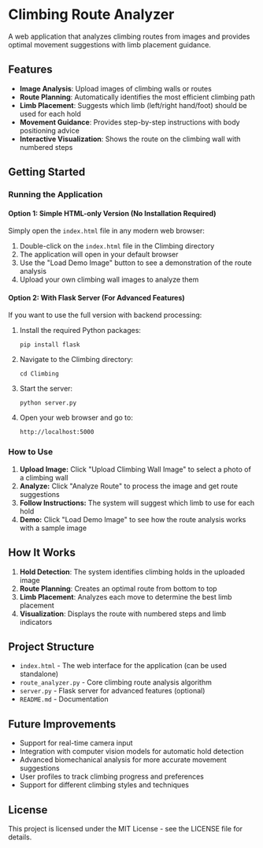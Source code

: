 # Climbing Route Analyzer

A web application that analyzes climbing routes from images and provides optimal movement suggestions with limb placement guidance.

## Features

- **Image Analysis**: Upload images of climbing walls or routes
- **Route Planning**: Automatically identifies the most efficient climbing path
- **Limb Placement**: Suggests which limb (left/right hand/foot) should be used for each hold
- **Movement Guidance**: Provides step-by-step instructions with body positioning advice
- **Interactive Visualization**: Shows the route on the climbing wall with numbered steps

## Getting Started

### Running the Application

#### Option 1: Simple HTML-only Version (No Installation Required)

Simply open the `index.html` file in any modern web browser:

1. Double-click on the `index.html` file in the Climbing directory
2. The application will open in your default browser
3. Use the "Load Demo Image" button to see a demonstration of the route analysis
4. Upload your own climbing wall images to analyze them

#### Option 2: With Flask Server (For Advanced Features)

If you want to use the full version with backend processing:

1. Install the required Python packages:
   ```
   pip install flask
   ```

2. Navigate to the Climbing directory:
   ```
   cd Climbing
   ```

3. Start the server:
   ```
   python server.py
   ```

4. Open your web browser and go to:
   ```
   http://localhost:5000
   ```

### How to Use

1. **Upload Image:** Click "Upload Climbing Wall Image" to select a photo of a climbing wall
2. **Analyze:** Click "Analyze Route" to process the image and get route suggestions
3. **Follow Instructions:** The system will suggest which limb to use for each hold
4. **Demo:** Click "Load Demo Image" to see how the route analysis works with a sample image

## How It Works

1. **Hold Detection**: The system identifies climbing holds in the uploaded image
2. **Route Planning**: Creates an optimal route from bottom to top
3. **Limb Placement**: Analyzes each move to determine the best limb placement
4. **Visualization**: Displays the route with numbered steps and limb indicators

## Project Structure

- `index.html` - The web interface for the application (can be used standalone)
- `route_analyzer.py` - Core climbing route analysis algorithm
- `server.py` - Flask server for advanced features (optional)
- `README.md` - Documentation

## Future Improvements

- Support for real-time camera input
- Integration with computer vision models for automatic hold detection
- Advanced biomechanical analysis for more accurate movement suggestions
- User profiles to track climbing progress and preferences
- Support for different climbing styles and techniques

## License

This project is licensed under the MIT License - see the LICENSE file for details. 
